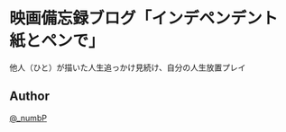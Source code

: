 # 映画備忘録ブログ「インデペンデント 紙とペンで」
他人（ひと）が描いた人生追っかけ見続け、自分の人生放置プレイ

## Author
[@_numbP](https://twitter.com/_numbP)